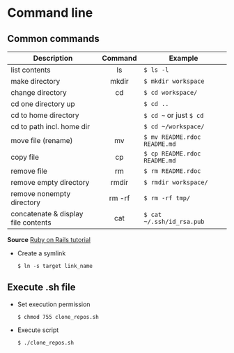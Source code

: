 # Command line

## Common commands

| Description                         | Command              | Example                      |
| ----------------------------------- |:--------------------:| ---------------------------- |
| list contents                       | ls                   | `$ ls -l`                    |
| make directory                      | mkdir <dirname>      | `$ mkdir workspace`          |
| change directory                    | cd <dirname>         | `$ cd workspace/`            |
| cd one directory up                 |                      | `$ cd ..`                    |
| cd to home directory                |                      | `$ cd ~` or just `$ cd`      |
| cd to path incl. home dir           |                      | `$ cd ~/workspace/`          |
| move file (rename)                  | mv <source> <target> | `$ mv README.rdoc README.md` |
| copy file                           | cp <source> <target> | `$ cp README.rdoc README.md` |
| remove file                         | rm <file>            | `$ rm README.rdoc`           |
| remove empty directory              | rmdir <directory>    | `$ rmdir workspace/`         |
| remove nonempty directory           | rm -rf <directory>   | `$ rm -rf tmp/`              |
| concatenate & display file contents | cat <file>           | `$ cat ~/.ssh/id_rsa.pub`    |

**Source** [Ruby on Rails tutorial](https://www.railstutorial.org/book/)

* Create a symlink

  `$ ln -s target link_name`

## Execute .sh file

* Set execution permission

  `$ chmod 755 clone_repos.sh`

* Execute script

  `$ ./clone_repos.sh`
